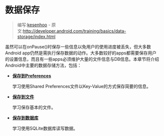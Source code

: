 # 数据保存

> 编写:[kesenhoo](https://github.com/kesenhoo) - 原文:<http://developer.android.com/training/basics/data-storage/index.html>

虽然可以在onPause()时保存一些信息以免用户的使用进度被丢失，但大多数Android app仍然是需执行保存数据的动作。大多数较好的apps都需要保存用户的设置信息，而且有一些apps必须维护大量的文件信息与DB信息。本章节将介绍Android中主要的数据存储方法，包括：

* [**保存到Preferences**](shared-preference.html)

  学习使用Shared Preferences文件以Key-Value的方式保存简要的信息。


* [**保存到文件**](files.html)

  学习保存基本的文件。


* [**保存到数据库**](database.html)

  学习使用SQLite数据库读写数据。
